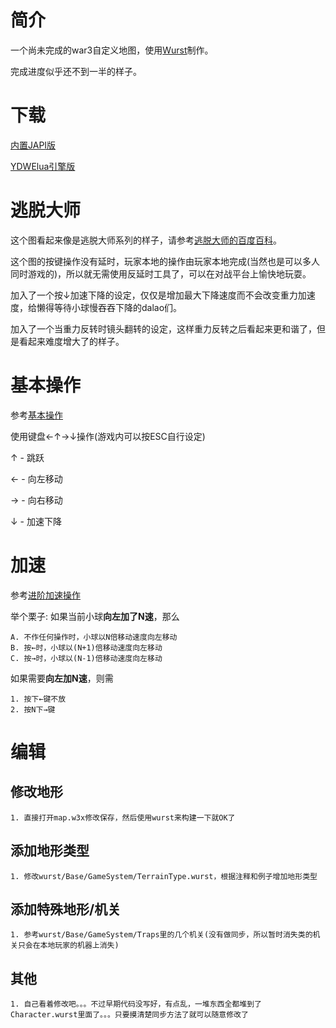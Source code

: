# 简介

一个尚未完成的war3自定义地图，使用[Wurst](https://wurstlang.org/)制作。

完成进度似乎还不到一半的样子。

# 下载

[内置JAPI版](https://github.com/colorful300/platform-escape-without-delay/raw/master/output.w3x)

[YDWElua引擎版](https://github.com/colorful300/platform-escape-without-delay/raw/use_lua_engine/output.w3x)

# 逃脱大师

这个图看起来像是逃脱大师系列的样子，请参考[逃脱大师的百度百科](https://baike.baidu.com/item/逃脱大师/20175006)。

这个图的按键操作没有延时，玩家本地的操作由玩家本地完成(当然也是可以多人同时游戏的)，所以就无需使用反延时工具了，可以在对战平台上愉快地玩耍。

加入了一个按↓加速下降的设定，仅仅是增加最大下降速度而不会改变重力加速度，给懒得等待小球慢吞吞下降的dalao们。

加入了一个当重力反转时镜头翻转的设定，这样重力反转之后看起来更和谐了，但是看起来难度增大了的样子。

# 基本操作

参考[基本操作](https://baike.baidu.com/item/逃脱大师/20175006#1)

使用键盘←↑→↓操作(游戏内可以按ESC自行设定)

↑ - 跳跃

← - 向左移动

→ - 向右移动

↓ - 加速下降

# 加速

参考[进阶加速操作](https://baike.baidu.com/item/逃脱大师/20175006#2)

举个栗子: 如果当前小球**向左加了N速**，那么

    A. 不作任何操作时，小球以N倍移动速度向左移动
    B. 按←时，小球以(N+1)倍移动速度向左移动
    C. 按→时，小球以(N-1)倍移动速度向左移动

如果需要**向左加N速**，则需

    1. 按下←键不放
    2. 按N下→键

# 编辑

## 修改地形

    1. 直接打开map.w3x修改保存，然后使用wurst来构建一下就OK了

## 添加地形类型

    1. 修改wurst/Base/GameSystem/TerrainType.wurst，根据注释和例子增加地形类型

## 添加特殊地形/机关

    1. 参考wurst/Base/GameSystem/Traps里的几个机关(没有做同步，所以暂时消失类的机关只会在本地玩家的机器上消失)

## 其他

    1. 自己看着修改吧。。。不过早期代码没写好，有点乱，一堆东西全都堆到了Character.wurst里面了。。。只要摸清楚同步方法了就可以随意修改了
